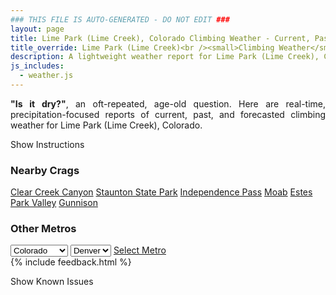 ```yaml
---
### THIS FILE IS AUTO-GENERATED - DO NOT EDIT ###
layout: page
title: Lime Park (Lime Creek), Colorado Climbing Weather - Current, Past, and Forecasted Report
title_override: Lime Park (Lime Creek)<br /><small>Climbing Weather</small>
description: A lightweight weather report for Lime Park (Lime Creek), Colorado. Optimized for slow internet connections.
js_includes:
  - weather.js
---
```


<section class="measure center lh-copy f5-ns f6 ph2 mv4" style="text-align: justify;">
<strong>"Is it dry?"</strong>, an oft-repeated, age-old question. Here are real-time,
precipitation-focused reports of current, past, and forecasted climbing weather for Lime Park (Lime Creek), Colorado.
</section>

<p id="settings-toggle" class="mw5 b center tc hover-light-red black-70 pointer">Show Instructions</p>
<section id="settings" class="overflow-hidden" style="display:none;">
    <div class="mv2 ph2 center">
        <div class="fn f6 tc pv2">
            <p class="measure lh-copy center"><strong>Show/hide hourly forecasts</strong> by clicking the desired day.</p>
            <hr class="mw5 p0 mv2 o-60 b0 bt b--light-red light-red bg-light-red">
            <p class="measure lh-copy center"><strong>Current and Past conditions</strong> are measured by the nearest weather station. <strong>Forecast conditions</strong> are calculated and polled separately.</p>
            <hr class="mw5 p0 mv2 o-60 b0 bt b--light-red light-red bg-light-red">
            <p class="measure lh-copy center"><strong>Having issues?</strong> Try <a id="clear-cache" class="no-underline relative fancy-link light-red hover-light-red" href="#">clearing the local cache</a>.</p>
            <hr class="mw5 p0 mv2 o-60 b0 bt b--light-red light-red bg-light-red">
            <p class="measure lh-copy center">Weather data sourced from <a class="no-underline fancy-link relative light-red" target="_blank" href="https://www.weather.gov/documentation/services-web-api">weather.gov</a>.</p>
        </div>
    </div>
</section>
<section id="weather" data-crag="lime-park-lime-creek-colorado" class="mv4-ns mv3 ph2 center"></section>
<section id="nearby" class="tc lh-copy">
  <h3>Nearby Crags</h3>
<a class="nowrap no-underline fancy-link relative light-red mh3" href="/crags/clear-creek-canyon-colorado-weather.html">Clear Creek Canyon</a>
<a class="nowrap no-underline fancy-link relative light-red mh3" href="/crags/staunton-state-park-colorado-weather.html">Staunton State Park</a>
<a class="nowrap no-underline fancy-link relative light-red mh3" href="/crags/independence-pass-colorado-weather.html">Independence Pass</a>
<a class="nowrap no-underline fancy-link relative light-red mh3" href="/crags/moab-utah-weather.html">Moab</a>
<a class="nowrap no-underline fancy-link relative light-red mh3" href="/crags/estes-park-valley-colorado-weather.html">Estes Park Valley</a>
<a class="nowrap no-underline fancy-link relative light-red mh3" href="/crags/gunnison-colorado-weather.html">Gunnison</a>
</section>
<section id="nearby" class="tc lh-copy">
  <h3>Other Metros</h3>
  <select class="ma1 bg-near-white pa2" id="stateSel">
    <option value="Texas">Texas</option>
    <option value="Washington">Washington</option>
    <option value="Colorado" selected>Colorado</option>
    <option value="Tennessee">Tennessee</option>
    <option value="Utah">Utah</option>
    <option value="California">California</option>
  </select>
  <select class="ma1 bg-near-white pa2" id="citySel">
    <option value="Denver" selected>Denver</option>
  </select>
  <a id="selectMetro" class="f6 link dim ph3 pv2 ma1 dib white bg-light-red" href="/crags/denver-colorado-weather.html">Select Metro</a>
  <script>
    var states = [];
    states["Texas"] = "Austin"
    states["Washington"] = "Seattle"
    states["Colorado"] = "Denver"
    states["Tennessee"] = "Nashville"
    states["Utah"] = "Salt Lake City"
    states["California"] = "San Francisco|Los Angeles"
  </script>
</section>
{% include feedback.html %}
<p id="issues-toggle" class="mw5 b center tc hover-light-red black-70 pointer">Show Known Issues</p>
<section id="issues" class="overflow-hidden tc f6">
</section>

<script>
  var weekly_GJT_165_110 = {"updated":"2021-06-22T07:09:26+00:00","units":"us","forecastGenerator":"BaselineForecastGenerator","generatedAt":"2021-06-22T08:46:33+00:00","updateTime":"2021-06-22T07:09:26+00:00","validTimes":"2021-06-22T01:00:00+00:00/P7D","elevation":{"value":3485.9976,"unitCode":"unit:m"},"periods":[{"number":1,"name":"Overnight","startTime":"2021-06-22T02:00:00-06:00","endTime":"2021-06-22T06:00:00-06:00","isDaytime":false,"temperature":45,"temperatureUnit":"F","temperatureTrend":null,"windSpeed":"10 to 15 mph","windDirection":"W","icon":"https://api.weather.gov/icons/land/night/smoke?size=medium","shortForecast":"Areas Of Smoke","detailedForecast":"Areas of smoke. Clear, with a low around 45. West wind 10 to 15 mph."},{"number":2,"name":"Tuesday","startTime":"2021-06-22T06:00:00-06:00","endTime":"2021-06-22T18:00:00-06:00","isDaytime":true,"temperature":73,"temperatureUnit":"F","temperatureTrend":null,"windSpeed":"15 to 20 mph","windDirection":"WNW","icon":"https://api.weather.gov/icons/land/day/smoke?size=medium","shortForecast":"Smoke","detailedForecast":"Smoke. Sunny, with a high near 73. West northwest wind 15 to 20 mph, with gusts as high as 35 mph."},{"number":3,"name":"Tuesday Night","startTime":"2021-06-22T18:00:00-06:00","endTime":"2021-06-23T06:00:00-06:00","isDaytime":false,"temperature":46,"temperatureUnit":"F","temperatureTrend":null,"windSpeed":"5 to 15 mph","windDirection":"SSW","icon":"https://api.weather.gov/icons/land/night/smoke?size=medium","shortForecast":"Smoke","detailedForecast":"Smoke. Mostly clear, with a low around 46. South southwest wind 5 to 15 mph, with gusts as high as 30 mph."},{"number":4,"name":"Wednesday","startTime":"2021-06-23T06:00:00-06:00","endTime":"2021-06-23T18:00:00-06:00","isDaytime":true,"temperature":70,"temperatureUnit":"F","temperatureTrend":null,"windSpeed":"5 to 10 mph","windDirection":"W","icon":"https://api.weather.gov/icons/land/day/smoke/tsra_hi,20?size=medium","shortForecast":"Areas Of Smoke then Slight Chance Showers And Thunderstorms","detailedForecast":"Areas of smoke before 9am, then a slight chance of showers and thunderstorms between noon and 4pm, then areas of smoke and a slight chance of showers and thunderstorms. Mostly sunny, with a high near 70. West wind 5 to 10 mph, with gusts as high as 25 mph. Chance of precipitation is 20%."},{"number":5,"name":"Wednesday Night","startTime":"2021-06-23T18:00:00-06:00","endTime":"2021-06-24T06:00:00-06:00","isDaytime":false,"temperature":44,"temperatureUnit":"F","temperatureTrend":null,"windSpeed":"5 to 10 mph","windDirection":"SW","icon":"https://api.weather.gov/icons/land/night/tsra_hi,20?size=medium","shortForecast":"Slight Chance Showers And Thunderstorms","detailedForecast":"A slight chance of showers and thunderstorms. Mostly cloudy, with a low around 44. Southwest wind 5 to 10 mph. Chance of precipitation is 20%."},{"number":6,"name":"Thursday","startTime":"2021-06-24T06:00:00-06:00","endTime":"2021-06-24T18:00:00-06:00","isDaytime":true,"temperature":67,"temperatureUnit":"F","temperatureTrend":null,"windSpeed":"5 to 10 mph","windDirection":"WSW","icon":"https://api.weather.gov/icons/land/day/tsra_sct,30/tsra_sct,60?size=medium","shortForecast":"Showers And Thunderstorms Likely","detailedForecast":"A chance of rain showers before 9am, then showers and thunderstorms likely. Partly sunny, with a high near 67. Chance of precipitation is 60%."},{"number":7,"name":"Thursday Night","startTime":"2021-06-24T18:00:00-06:00","endTime":"2021-06-25T06:00:00-06:00","isDaytime":false,"temperature":42,"temperatureUnit":"F","temperatureTrend":null,"windSpeed":"5 to 10 mph","windDirection":"SW","icon":"https://api.weather.gov/icons/land/night/tsra_hi,30/sct?size=medium","shortForecast":"Chance Showers And Thunderstorms then Partly Cloudy","detailedForecast":"A chance of showers and thunderstorms before midnight. Partly cloudy, with a low around 42. Chance of precipitation is 30%."},{"number":8,"name":"Friday","startTime":"2021-06-25T06:00:00-06:00","endTime":"2021-06-25T18:00:00-06:00","isDaytime":true,"temperature":64,"temperatureUnit":"F","temperatureTrend":null,"windSpeed":"5 to 10 mph","windDirection":"WSW","icon":"https://api.weather.gov/icons/land/day/tsra_sct?size=medium","shortForecast":"Showers And Thunderstorms Likely","detailedForecast":"Showers and thunderstorms likely. Partly sunny, with a high near 64."},{"number":9,"name":"Friday Night","startTime":"2021-06-25T18:00:00-06:00","endTime":"2021-06-26T06:00:00-06:00","isDaytime":false,"temperature":42,"temperatureUnit":"F","temperatureTrend":null,"windSpeed":"0 to 10 mph","windDirection":"SW","icon":"https://api.weather.gov/icons/land/night/tsra_hi/sct?size=medium","shortForecast":"Chance Showers And Thunderstorms then Partly Cloudy","detailedForecast":"A chance of showers and thunderstorms before midnight. Partly cloudy, with a low around 42."},{"number":10,"name":"Saturday","startTime":"2021-06-26T06:00:00-06:00","endTime":"2021-06-26T18:00:00-06:00","isDaytime":true,"temperature":65,"temperatureUnit":"F","temperatureTrend":null,"windSpeed":"5 to 10 mph","windDirection":"N","icon":"https://api.weather.gov/icons/land/day/rain_showers/tsra_hi?size=medium","shortForecast":"Chance Showers And Thunderstorms","detailedForecast":"A slight chance of rain showers before noon, then a chance of showers and thunderstorms. Mostly sunny, with a high near 65."},{"number":11,"name":"Saturday Night","startTime":"2021-06-26T18:00:00-06:00","endTime":"2021-06-27T06:00:00-06:00","isDaytime":false,"temperature":42,"temperatureUnit":"F","temperatureTrend":null,"windSpeed":"5 mph","windDirection":"E","icon":"https://api.weather.gov/icons/land/night/few?size=medium","shortForecast":"Mostly Clear","detailedForecast":"Mostly clear, with a low around 42."},{"number":12,"name":"Sunday","startTime":"2021-06-27T06:00:00-06:00","endTime":"2021-06-27T18:00:00-06:00","isDaytime":true,"temperature":68,"temperatureUnit":"F","temperatureTrend":null,"windSpeed":"5 to 10 mph","windDirection":"NNE","icon":"https://api.weather.gov/icons/land/day/few/tsra_hi?size=medium","shortForecast":"Sunny then Slight Chance Showers And Thunderstorms","detailedForecast":"A slight chance of showers and thunderstorms after noon. Sunny, with a high near 68."},{"number":13,"name":"Sunday Night","startTime":"2021-06-27T18:00:00-06:00","endTime":"2021-06-28T06:00:00-06:00","isDaytime":false,"temperature":43,"temperatureUnit":"F","temperatureTrend":null,"windSpeed":"5 mph","windDirection":"ESE","icon":"https://api.weather.gov/icons/land/night/few?size=medium","shortForecast":"Mostly Clear","detailedForecast":"Mostly clear, with a low around 43."},{"number":14,"name":"Monday","startTime":"2021-06-28T06:00:00-06:00","endTime":"2021-06-28T18:00:00-06:00","isDaytime":true,"temperature":70,"temperatureUnit":"F","temperatureTrend":null,"windSpeed":"5 to 10 mph","windDirection":"W","icon":"https://api.weather.gov/icons/land/day/few/tsra_hi?size=medium","shortForecast":"Sunny then Slight Chance Showers And Thunderstorms","detailedForecast":"A slight chance of showers and thunderstorms after noon. Sunny, with a high near 70."}]}
  var hourly_GJT_165_110 = {"@context":["https://geojson.org/geojson-ld/geojson-context.jsonld",{"@version":"1.1","wx":"https://api.weather.gov/ontology#","geo":"http://www.opengis.net/ont/geosparql#","unit":"http://codes.wmo.int/common/unit/","@vocab":"https://api.weather.gov/ontology#"}],"type":"Feature","geometry":{"type":"Polygon","coordinates":[[[-106.5803441,39.4200131],[-106.5779038,39.397991499999996],[-106.5494672,39.399870299999996],[-106.5519015,39.421892199999995],[-106.5803441,39.4200131]]]},"properties":{"updated":"2021-06-22T07:09:26+00:00","units":"us","forecastGenerator":"HourlyForecastGenerator","generatedAt":"2021-06-22T08:46:34+00:00","updateTime":"2021-06-22T07:09:26+00:00","validTimes":"2021-06-22T01:00:00+00:00/P7D","elevation":{"value":3485.9976,"unitCode":"unit:m"},"periods":[{"number":1,"name":"","startTime":"2021-06-22T02:00:00-06:00","endTime":"2021-06-22T03:00:00-06:00","isDaytime":false,"temperature":50,"temperatureUnit":"F","temperatureTrend":null,"windSpeed":"10 mph","windDirection":"WSW","icon":"https://api.weather.gov/icons/land/night/smoke?size=small","shortForecast":"Areas Of Smoke","detailedForecast":""},{"number":2,"name":"","startTime":"2021-06-22T03:00:00-06:00","endTime":"2021-06-22T04:00:00-06:00","isDaytime":false,"temperature":47,"temperatureUnit":"F","temperatureTrend":null,"windSpeed":"10 mph","windDirection":"W","icon":"https://api.weather.gov/icons/land/night/smoke?size=small","shortForecast":"Areas Of Smoke","detailedForecast":""},{"number":3,"name":"","startTime":"2021-06-22T04:00:00-06:00","endTime":"2021-06-22T05:00:00-06:00","isDaytime":false,"temperature":46,"temperatureUnit":"F","temperatureTrend":null,"windSpeed":"10 mph","windDirection":"W","icon":"https://api.weather.gov/icons/land/night/smoke?size=small","shortForecast":"Areas Of Smoke","detailedForecast":""},{"number":4,"name":"","startTime":"2021-06-22T05:00:00-06:00","endTime":"2021-06-22T06:00:00-06:00","isDaytime":false,"temperature":45,"temperatureUnit":"F","temperatureTrend":null,"windSpeed":"15 mph","windDirection":"WNW","icon":"https://api.weather.gov/icons/land/night/smoke?size=small","shortForecast":"Areas Of Smoke","detailedForecast":""},{"number":5,"name":"","startTime":"2021-06-22T06:00:00-06:00","endTime":"2021-06-22T07:00:00-06:00","isDaytime":true,"temperature":46,"temperatureUnit":"F","temperatureTrend":null,"windSpeed":"15 mph","windDirection":"WNW","icon":"https://api.weather.gov/icons/land/day/smoke?size=small","shortForecast":"Areas Of Smoke","detailedForecast":""},{"number":6,"name":"","startTime":"2021-06-22T07:00:00-06:00","endTime":"2021-06-22T08:00:00-06:00","isDaytime":true,"temperature":50,"temperatureUnit":"F","temperatureTrend":null,"windSpeed":"15 mph","windDirection":"WNW","icon":"https://api.weather.gov/icons/land/day/smoke?size=small","shortForecast":"Areas Of Smoke","detailedForecast":""},{"number":7,"name":"","startTime":"2021-06-22T08:00:00-06:00","endTime":"2021-06-22T09:00:00-06:00","isDaytime":true,"temperature":55,"temperatureUnit":"F","temperatureTrend":null,"windSpeed":"15 mph","windDirection":"WNW","icon":"https://api.weather.gov/icons/land/day/smoke?size=small","shortForecast":"Areas Of Smoke","detailedForecast":""},{"number":8,"name":"","startTime":"2021-06-22T09:00:00-06:00","endTime":"2021-06-22T10:00:00-06:00","isDaytime":true,"temperature":61,"temperatureUnit":"F","temperatureTrend":null,"windSpeed":"15 mph","windDirection":"WNW","icon":"https://api.weather.gov/icons/land/day/smoke?size=small","shortForecast":"Areas Of Smoke","detailedForecast":""},{"number":9,"name":"","startTime":"2021-06-22T10:00:00-06:00","endTime":"2021-06-22T11:00:00-06:00","isDaytime":true,"temperature":65,"temperatureUnit":"F","temperatureTrend":null,"windSpeed":"15 mph","windDirection":"WNW","icon":"https://api.weather.gov/icons/land/day/smoke?size=small","shortForecast":"Areas Of Smoke","detailedForecast":""},{"number":10,"name":"","startTime":"2021-06-22T11:00:00-06:00","endTime":"2021-06-22T12:00:00-06:00","isDaytime":true,"temperature":68,"temperatureUnit":"F","temperatureTrend":null,"windSpeed":"15 mph","windDirection":"WNW","icon":"https://api.weather.gov/icons/land/day/smoke?size=small","shortForecast":"Areas Of Smoke","detailedForecast":""},{"number":11,"name":"","startTime":"2021-06-22T12:00:00-06:00","endTime":"2021-06-22T13:00:00-06:00","isDaytime":true,"temperature":70,"temperatureUnit":"F","temperatureTrend":null,"windSpeed":"20 mph","windDirection":"W","icon":"https://api.weather.gov/icons/land/day/smoke?size=small","shortForecast":"Areas Of Smoke","detailedForecast":""},{"number":12,"name":"","startTime":"2021-06-22T13:00:00-06:00","endTime":"2021-06-22T14:00:00-06:00","isDaytime":true,"temperature":71,"temperatureUnit":"F","temperatureTrend":null,"windSpeed":"20 mph","windDirection":"W","icon":"https://api.weather.gov/icons/land/day/smoke?size=small","shortForecast":"Areas Of Smoke","detailedForecast":""},{"number":13,"name":"","startTime":"2021-06-22T14:00:00-06:00","endTime":"2021-06-22T15:00:00-06:00","isDaytime":true,"temperature":72,"temperatureUnit":"F","temperatureTrend":null,"windSpeed":"20 mph","windDirection":"WNW","icon":"https://api.weather.gov/icons/land/day/smoke?size=small","shortForecast":"Smoke","detailedForecast":""},{"number":14,"name":"","startTime":"2021-06-22T15:00:00-06:00","endTime":"2021-06-22T16:00:00-06:00","isDaytime":true,"temperature":73,"temperatureUnit":"F","temperatureTrend":null,"windSpeed":"20 mph","windDirection":"WNW","icon":"https://api.weather.gov/icons/land/day/smoke?size=small","shortForecast":"Smoke","detailedForecast":""},{"number":15,"name":"","startTime":"2021-06-22T16:00:00-06:00","endTime":"2021-06-22T17:00:00-06:00","isDaytime":true,"temperature":72,"temperatureUnit":"F","temperatureTrend":null,"windSpeed":"20 mph","windDirection":"WNW","icon":"https://api.weather.gov/icons/land/day/smoke?size=small","shortForecast":"Smoke","detailedForecast":""},{"number":16,"name":"","startTime":"2021-06-22T17:00:00-06:00","endTime":"2021-06-22T18:00:00-06:00","isDaytime":true,"temperature":71,"temperatureUnit":"F","temperatureTrend":null,"windSpeed":"20 mph","windDirection":"W","icon":"https://api.weather.gov/icons/land/day/smoke?size=small","shortForecast":"Smoke","detailedForecast":""},{"number":17,"name":"","startTime":"2021-06-22T18:00:00-06:00","endTime":"2021-06-22T19:00:00-06:00","isDaytime":false,"temperature":69,"temperatureUnit":"F","temperatureTrend":null,"windSpeed":"15 mph","windDirection":"W","icon":"https://api.weather.gov/icons/land/night/smoke?size=small","shortForecast":"Smoke","detailedForecast":""},{"number":18,"name":"","startTime":"2021-06-22T19:00:00-06:00","endTime":"2021-06-22T20:00:00-06:00","isDaytime":false,"temperature":66,"temperatureUnit":"F","temperatureTrend":null,"windSpeed":"15 mph","windDirection":"WSW","icon":"https://api.weather.gov/icons/land/night/smoke?size=small","shortForecast":"Smoke","detailedForecast":""},{"number":19,"name":"","startTime":"2021-06-22T20:00:00-06:00","endTime":"2021-06-22T21:00:00-06:00","isDaytime":false,"temperature":62,"temperatureUnit":"F","temperatureTrend":null,"windSpeed":"10 mph","windDirection":"SSW","icon":"https://api.weather.gov/icons/land/night/smoke?size=small","shortForecast":"Smoke","detailedForecast":""},{"number":20,"name":"","startTime":"2021-06-22T21:00:00-06:00","endTime":"2021-06-22T22:00:00-06:00","isDaytime":false,"temperature":59,"temperatureUnit":"F","temperatureTrend":null,"windSpeed":"5 mph","windDirection":"S","icon":"https://api.weather.gov/icons/land/night/smoke?size=small","shortForecast":"Smoke","detailedForecast":""},{"number":21,"name":"","startTime":"2021-06-22T22:00:00-06:00","endTime":"2021-06-22T23:00:00-06:00","isDaytime":false,"temperature":57,"temperatureUnit":"F","temperatureTrend":null,"windSpeed":"5 mph","windDirection":"S","icon":"https://api.weather.gov/icons/land/night/smoke?size=small","shortForecast":"Areas Of Smoke","detailedForecast":""},{"number":22,"name":"","startTime":"2021-06-22T23:00:00-06:00","endTime":"2021-06-23T00:00:00-06:00","isDaytime":false,"temperature":55,"temperatureUnit":"F","temperatureTrend":null,"windSpeed":"5 mph","windDirection":"S","icon":"https://api.weather.gov/icons/land/night/smoke?size=small","shortForecast":"Areas Of Smoke","detailedForecast":""},{"number":23,"name":"","startTime":"2021-06-23T00:00:00-06:00","endTime":"2021-06-23T01:00:00-06:00","isDaytime":false,"temperature":53,"temperatureUnit":"F","temperatureTrend":null,"windSpeed":"10 mph","windDirection":"SSE","icon":"https://api.weather.gov/icons/land/night/smoke?size=small","shortForecast":"Patchy Smoke","detailedForecast":""},{"number":24,"name":"","startTime":"2021-06-23T01:00:00-06:00","endTime":"2021-06-23T02:00:00-06:00","isDaytime":false,"temperature":52,"temperatureUnit":"F","temperatureTrend":null,"windSpeed":"10 mph","windDirection":"S","icon":"https://api.weather.gov/icons/land/night/smoke?size=small","shortForecast":"Patchy Smoke","detailedForecast":""},{"number":25,"name":"","startTime":"2021-06-23T02:00:00-06:00","endTime":"2021-06-23T03:00:00-06:00","isDaytime":false,"temperature":51,"temperatureUnit":"F","temperatureTrend":null,"windSpeed":"5 mph","windDirection":"SW","icon":"https://api.weather.gov/icons/land/night/few?size=small","shortForecast":"Mostly Clear","detailedForecast":""},{"number":26,"name":"","startTime":"2021-06-23T03:00:00-06:00","endTime":"2021-06-23T04:00:00-06:00","isDaytime":false,"temperature":49,"temperatureUnit":"F","temperatureTrend":null,"windSpeed":"5 mph","windDirection":"WSW","icon":"https://api.weather.gov/icons/land/night/few?size=small","shortForecast":"Mostly Clear","detailedForecast":""},{"number":27,"name":"","startTime":"2021-06-23T04:00:00-06:00","endTime":"2021-06-23T05:00:00-06:00","isDaytime":false,"temperature":47,"temperatureUnit":"F","temperatureTrend":null,"windSpeed":"5 mph","windDirection":"WSW","icon":"https://api.weather.gov/icons/land/night/smoke?size=small","shortForecast":"Patchy Smoke","detailedForecast":""},{"number":28,"name":"","startTime":"2021-06-23T05:00:00-06:00","endTime":"2021-06-23T06:00:00-06:00","isDaytime":false,"temperature":46,"temperatureUnit":"F","temperatureTrend":null,"windSpeed":"5 mph","windDirection":"WSW","icon":"https://api.weather.gov/icons/land/night/smoke?size=small","shortForecast":"Patchy Smoke","detailedForecast":""},{"number":29,"name":"","startTime":"2021-06-23T06:00:00-06:00","endTime":"2021-06-23T07:00:00-06:00","isDaytime":true,"temperature":46,"temperatureUnit":"F","temperatureTrend":null,"windSpeed":"5 mph","windDirection":"WSW","icon":"https://api.weather.gov/icons/land/day/smoke?size=small","shortForecast":"Areas Of Smoke","detailedForecast":""},{"number":30,"name":"","startTime":"2021-06-23T07:00:00-06:00","endTime":"2021-06-23T08:00:00-06:00","isDaytime":true,"temperature":49,"temperatureUnit":"F","temperatureTrend":null,"windSpeed":"5 mph","windDirection":"WSW","icon":"https://api.weather.gov/icons/land/day/smoke?size=small","shortForecast":"Areas Of Smoke","detailedForecast":""},{"number":31,"name":"","startTime":"2021-06-23T08:00:00-06:00","endTime":"2021-06-23T09:00:00-06:00","isDaytime":true,"temperature":54,"temperatureUnit":"F","temperatureTrend":null,"windSpeed":"5 mph","windDirection":"W","icon":"https://api.weather.gov/icons/land/day/smoke?size=small","shortForecast":"Patchy Smoke","detailedForecast":""},{"number":32,"name":"","startTime":"2021-06-23T09:00:00-06:00","endTime":"2021-06-23T10:00:00-06:00","isDaytime":true,"temperature":60,"temperatureUnit":"F","temperatureTrend":null,"windSpeed":"5 mph","windDirection":"W","icon":"https://api.weather.gov/icons/land/day/sct?size=small","shortForecast":"Mostly Sunny","detailedForecast":""},{"number":33,"name":"","startTime":"2021-06-23T10:00:00-06:00","endTime":"2021-06-23T11:00:00-06:00","isDaytime":true,"temperature":64,"temperatureUnit":"F","temperatureTrend":null,"windSpeed":"10 mph","windDirection":"W","icon":"https://api.weather.gov/icons/land/day/sct?size=small","shortForecast":"Mostly Sunny","detailedForecast":""},{"number":34,"name":"","startTime":"2021-06-23T11:00:00-06:00","endTime":"2021-06-23T12:00:00-06:00","isDaytime":true,"temperature":67,"temperatureUnit":"F","temperatureTrend":null,"windSpeed":"10 mph","windDirection":"W","icon":"https://api.weather.gov/icons/land/day/bkn?size=small","shortForecast":"Partly Sunny","detailedForecast":""},{"number":35,"name":"","startTime":"2021-06-23T12:00:00-06:00","endTime":"2021-06-23T13:00:00-06:00","isDaytime":true,"temperature":69,"temperatureUnit":"F","temperatureTrend":null,"windSpeed":"10 mph","windDirection":"W","icon":"https://api.weather.gov/icons/land/day/tsra_sct?size=small","shortForecast":"Slight Chance Showers And Thunderstorms","detailedForecast":""},{"number":36,"name":"","startTime":"2021-06-23T13:00:00-06:00","endTime":"2021-06-23T14:00:00-06:00","isDaytime":true,"temperature":70,"temperatureUnit":"F","temperatureTrend":null,"windSpeed":"10 mph","windDirection":"W","icon":"https://api.weather.gov/icons/land/day/tsra_sct?size=small","shortForecast":"Slight Chance Showers And Thunderstorms","detailedForecast":""},{"number":37,"name":"","startTime":"2021-06-23T14:00:00-06:00","endTime":"2021-06-23T15:00:00-06:00","isDaytime":true,"temperature":70,"temperatureUnit":"F","temperatureTrend":null,"windSpeed":"10 mph","windDirection":"W","icon":"https://api.weather.gov/icons/land/day/tsra_sct?size=small","shortForecast":"Slight Chance Showers And Thunderstorms","detailedForecast":""},{"number":38,"name":"","startTime":"2021-06-23T15:00:00-06:00","endTime":"2021-06-23T16:00:00-06:00","isDaytime":true,"temperature":70,"temperatureUnit":"F","temperatureTrend":null,"windSpeed":"10 mph","windDirection":"W","icon":"https://api.weather.gov/icons/land/day/tsra_sct?size=small","shortForecast":"Slight Chance Showers And Thunderstorms","detailedForecast":""},{"number":39,"name":"","startTime":"2021-06-23T16:00:00-06:00","endTime":"2021-06-23T17:00:00-06:00","isDaytime":true,"temperature":69,"temperatureUnit":"F","temperatureTrend":null,"windSpeed":"10 mph","windDirection":"W","icon":"https://api.weather.gov/icons/land/day/tsra_sct?size=small","shortForecast":"Areas Of Smoke","detailedForecast":""},{"number":40,"name":"","startTime":"2021-06-23T17:00:00-06:00","endTime":"2021-06-23T18:00:00-06:00","isDaytime":true,"temperature":68,"temperatureUnit":"F","temperatureTrend":null,"windSpeed":"10 mph","windDirection":"W","icon":"https://api.weather.gov/icons/land/day/tsra_sct?size=small","shortForecast":"Patchy Smoke","detailedForecast":""},{"number":41,"name":"","startTime":"2021-06-23T18:00:00-06:00","endTime":"2021-06-23T19:00:00-06:00","isDaytime":false,"temperature":66,"temperatureUnit":"F","temperatureTrend":null,"windSpeed":"10 mph","windDirection":"W","icon":"https://api.weather.gov/icons/land/night/tsra?size=small","shortForecast":"Slight Chance Showers And Thunderstorms","detailedForecast":""},{"number":42,"name":"","startTime":"2021-06-23T19:00:00-06:00","endTime":"2021-06-23T20:00:00-06:00","isDaytime":false,"temperature":64,"temperatureUnit":"F","temperatureTrend":null,"windSpeed":"10 mph","windDirection":"W","icon":"https://api.weather.gov/icons/land/night/tsra_sct?size=small","shortForecast":"Slight Chance Showers And Thunderstorms","detailedForecast":""},{"number":43,"name":"","startTime":"2021-06-23T20:00:00-06:00","endTime":"2021-06-23T21:00:00-06:00","isDaytime":false,"temperature":61,"temperatureUnit":"F","temperatureTrend":null,"windSpeed":"10 mph","windDirection":"W","icon":"https://api.weather.gov/icons/land/night/tsra_sct?size=small","shortForecast":"Slight Chance Showers And Thunderstorms","detailedForecast":""},{"number":44,"name":"","startTime":"2021-06-23T21:00:00-06:00","endTime":"2021-06-23T22:00:00-06:00","isDaytime":false,"temperature":58,"temperatureUnit":"F","temperatureTrend":null,"windSpeed":"5 mph","windDirection":"W","icon":"https://api.weather.gov/icons/land/night/rain_showers?size=small","shortForecast":"Slight Chance Rain Showers","detailedForecast":""},{"number":45,"name":"","startTime":"2021-06-23T22:00:00-06:00","endTime":"2021-06-23T23:00:00-06:00","isDaytime":false,"temperature":55,"temperatureUnit":"F","temperatureTrend":null,"windSpeed":"5 mph","windDirection":"W","icon":"https://api.weather.gov/icons/land/night/rain_showers?size=small","shortForecast":"Slight Chance Rain Showers","detailedForecast":""},{"number":46,"name":"","startTime":"2021-06-23T23:00:00-06:00","endTime":"2021-06-24T00:00:00-06:00","isDaytime":false,"temperature":53,"temperatureUnit":"F","temperatureTrend":null,"windSpeed":"5 mph","windDirection":"WSW","icon":"https://api.weather.gov/icons/land/night/rain_showers?size=small","shortForecast":"Slight Chance Rain Showers","detailedForecast":""},{"number":47,"name":"","startTime":"2021-06-24T00:00:00-06:00","endTime":"2021-06-24T01:00:00-06:00","isDaytime":false,"temperature":52,"temperatureUnit":"F","temperatureTrend":null,"windSpeed":"5 mph","windDirection":"SW","icon":"https://api.weather.gov/icons/land/night/tsra_hi?size=small","shortForecast":"Slight Chance Showers And Thunderstorms","detailedForecast":""},{"number":48,"name":"","startTime":"2021-06-24T01:00:00-06:00","endTime":"2021-06-24T02:00:00-06:00","isDaytime":false,"temperature":50,"temperatureUnit":"F","temperatureTrend":null,"windSpeed":"5 mph","windDirection":"SW","icon":"https://api.weather.gov/icons/land/night/tsra_hi?size=small","shortForecast":"Slight Chance Showers And Thunderstorms","detailedForecast":""},{"number":49,"name":"","startTime":"2021-06-24T02:00:00-06:00","endTime":"2021-06-24T03:00:00-06:00","isDaytime":false,"temperature":49,"temperatureUnit":"F","temperatureTrend":null,"windSpeed":"5 mph","windDirection":"SW","icon":"https://api.weather.gov/icons/land/night/tsra_hi?size=small","shortForecast":"Slight Chance Showers And Thunderstorms","detailedForecast":""},{"number":50,"name":"","startTime":"2021-06-24T03:00:00-06:00","endTime":"2021-06-24T04:00:00-06:00","isDaytime":false,"temperature":48,"temperatureUnit":"F","temperatureTrend":null,"windSpeed":"5 mph","windDirection":"SW","icon":"https://api.weather.gov/icons/land/night/tsra_hi?size=small","shortForecast":"Slight Chance Showers And Thunderstorms","detailedForecast":""},{"number":51,"name":"","startTime":"2021-06-24T04:00:00-06:00","endTime":"2021-06-24T05:00:00-06:00","isDaytime":false,"temperature":46,"temperatureUnit":"F","temperatureTrend":null,"windSpeed":"5 mph","windDirection":"SSW","icon":"https://api.weather.gov/icons/land/night/tsra_hi?size=small","shortForecast":"Slight Chance Showers And Thunderstorms","detailedForecast":""},{"number":52,"name":"","startTime":"2021-06-24T05:00:00-06:00","endTime":"2021-06-24T06:00:00-06:00","isDaytime":false,"temperature":44,"temperatureUnit":"F","temperatureTrend":null,"windSpeed":"5 mph","windDirection":"SSW","icon":"https://api.weather.gov/icons/land/night/tsra_hi?size=small","shortForecast":"Slight Chance Showers And Thunderstorms","detailedForecast":""},{"number":53,"name":"","startTime":"2021-06-24T06:00:00-06:00","endTime":"2021-06-24T07:00:00-06:00","isDaytime":true,"temperature":45,"temperatureUnit":"F","temperatureTrend":null,"windSpeed":"5 mph","windDirection":"S","icon":"https://api.weather.gov/icons/land/day/rain_showers?size=small","shortForecast":"Chance Rain Showers","detailedForecast":""},{"number":54,"name":"","startTime":"2021-06-24T07:00:00-06:00","endTime":"2021-06-24T08:00:00-06:00","isDaytime":true,"temperature":48,"temperatureUnit":"F","temperatureTrend":null,"windSpeed":"5 mph","windDirection":"SSW","icon":"https://api.weather.gov/icons/land/day/rain_showers?size=small","shortForecast":"Chance Rain Showers","detailedForecast":""},{"number":55,"name":"","startTime":"2021-06-24T08:00:00-06:00","endTime":"2021-06-24T09:00:00-06:00","isDaytime":true,"temperature":52,"temperatureUnit":"F","temperatureTrend":null,"windSpeed":"5 mph","windDirection":"WSW","icon":"https://api.weather.gov/icons/land/day/rain_showers?size=small","shortForecast":"Chance Rain Showers","detailedForecast":""},{"number":56,"name":"","startTime":"2021-06-24T09:00:00-06:00","endTime":"2021-06-24T10:00:00-06:00","isDaytime":true,"temperature":57,"temperatureUnit":"F","temperatureTrend":null,"windSpeed":"10 mph","windDirection":"W","icon":"https://api.weather.gov/icons/land/day/tsra_hi?size=small","shortForecast":"Chance Showers And Thunderstorms","detailedForecast":""},{"number":57,"name":"","startTime":"2021-06-24T10:00:00-06:00","endTime":"2021-06-24T11:00:00-06:00","isDaytime":true,"temperature":61,"temperatureUnit":"F","temperatureTrend":null,"windSpeed":"10 mph","windDirection":"W","icon":"https://api.weather.gov/icons/land/day/tsra_hi?size=small","shortForecast":"Chance Showers And Thunderstorms","detailedForecast":""},{"number":58,"name":"","startTime":"2021-06-24T11:00:00-06:00","endTime":"2021-06-24T12:00:00-06:00","isDaytime":true,"temperature":64,"temperatureUnit":"F","temperatureTrend":null,"windSpeed":"10 mph","windDirection":"W","icon":"https://api.weather.gov/icons/land/day/tsra_hi?size=small","shortForecast":"Chance Showers And Thunderstorms","detailedForecast":""},{"number":59,"name":"","startTime":"2021-06-24T12:00:00-06:00","endTime":"2021-06-24T13:00:00-06:00","isDaytime":true,"temperature":66,"temperatureUnit":"F","temperatureTrend":null,"windSpeed":"10 mph","windDirection":"W","icon":"https://api.weather.gov/icons/land/day/tsra?size=small","shortForecast":"Showers And Thunderstorms Likely","detailedForecast":""},{"number":60,"name":"","startTime":"2021-06-24T13:00:00-06:00","endTime":"2021-06-24T14:00:00-06:00","isDaytime":true,"temperature":67,"temperatureUnit":"F","temperatureTrend":null,"windSpeed":"10 mph","windDirection":"W","icon":"https://api.weather.gov/icons/land/day/tsra?size=small","shortForecast":"Showers And Thunderstorms Likely","detailedForecast":""},{"number":61,"name":"","startTime":"2021-06-24T14:00:00-06:00","endTime":"2021-06-24T15:00:00-06:00","isDaytime":true,"temperature":67,"temperatureUnit":"F","temperatureTrend":null,"windSpeed":"10 mph","windDirection":"W","icon":"https://api.weather.gov/icons/land/day/tsra?size=small","shortForecast":"Showers And Thunderstorms Likely","detailedForecast":""},{"number":62,"name":"","startTime":"2021-06-24T15:00:00-06:00","endTime":"2021-06-24T16:00:00-06:00","isDaytime":true,"temperature":67,"temperatureUnit":"F","temperatureTrend":null,"windSpeed":"10 mph","windDirection":"W","icon":"https://api.weather.gov/icons/land/day/tsra?size=small","shortForecast":"Showers And Thunderstorms Likely","detailedForecast":""},{"number":63,"name":"","startTime":"2021-06-24T16:00:00-06:00","endTime":"2021-06-24T17:00:00-06:00","isDaytime":true,"temperature":65,"temperatureUnit":"F","temperatureTrend":null,"windSpeed":"10 mph","windDirection":"W","icon":"https://api.weather.gov/icons/land/day/tsra?size=small","shortForecast":"Showers And Thunderstorms Likely","detailedForecast":""},{"number":64,"name":"","startTime":"2021-06-24T17:00:00-06:00","endTime":"2021-06-24T18:00:00-06:00","isDaytime":true,"temperature":64,"temperatureUnit":"F","temperatureTrend":null,"windSpeed":"10 mph","windDirection":"W","icon":"https://api.weather.gov/icons/land/day/tsra?size=small","shortForecast":"Showers And Thunderstorms Likely","detailedForecast":""},{"number":65,"name":"","startTime":"2021-06-24T18:00:00-06:00","endTime":"2021-06-24T19:00:00-06:00","isDaytime":false,"temperature":62,"temperatureUnit":"F","temperatureTrend":null,"windSpeed":"10 mph","windDirection":"W","icon":"https://api.weather.gov/icons/land/night/tsra_hi?size=small","shortForecast":"Chance Showers And Thunderstorms","detailedForecast":""},{"number":66,"name":"","startTime":"2021-06-24T19:00:00-06:00","endTime":"2021-06-24T20:00:00-06:00","isDaytime":false,"temperature":59,"temperatureUnit":"F","temperatureTrend":null,"windSpeed":"10 mph","windDirection":"W","icon":"https://api.weather.gov/icons/land/night/tsra_hi?size=small","shortForecast":"Chance Showers And Thunderstorms","detailedForecast":""},{"number":67,"name":"","startTime":"2021-06-24T20:00:00-06:00","endTime":"2021-06-24T21:00:00-06:00","isDaytime":false,"temperature":56,"temperatureUnit":"F","temperatureTrend":null,"windSpeed":"5 mph","windDirection":"WNW","icon":"https://api.weather.gov/icons/land/night/tsra_hi?size=small","shortForecast":"Chance Showers And Thunderstorms","detailedForecast":""},{"number":68,"name":"","startTime":"2021-06-24T21:00:00-06:00","endTime":"2021-06-24T22:00:00-06:00","isDaytime":false,"temperature":53,"temperatureUnit":"F","temperatureTrend":null,"windSpeed":"5 mph","windDirection":"WNW","icon":"https://api.weather.gov/icons/land/night/tsra_hi?size=small","shortForecast":"Chance Showers And Thunderstorms","detailedForecast":""},{"number":69,"name":"","startTime":"2021-06-24T22:00:00-06:00","endTime":"2021-06-24T23:00:00-06:00","isDaytime":false,"temperature":51,"temperatureUnit":"F","temperatureTrend":null,"windSpeed":"5 mph","windDirection":"W","icon":"https://api.weather.gov/icons/land/night/tsra_hi?size=small","shortForecast":"Chance Showers And Thunderstorms","detailedForecast":""},{"number":70,"name":"","startTime":"2021-06-24T23:00:00-06:00","endTime":"2021-06-25T00:00:00-06:00","isDaytime":false,"temperature":49,"temperatureUnit":"F","temperatureTrend":null,"windSpeed":"5 mph","windDirection":"SSW","icon":"https://api.weather.gov/icons/land/night/tsra_hi?size=small","shortForecast":"Chance Showers And Thunderstorms","detailedForecast":""},{"number":71,"name":"","startTime":"2021-06-25T00:00:00-06:00","endTime":"2021-06-25T01:00:00-06:00","isDaytime":false,"temperature":48,"temperatureUnit":"F","temperatureTrend":null,"windSpeed":"5 mph","windDirection":"S","icon":"https://api.weather.gov/icons/land/night/few?size=small","shortForecast":"Mostly Clear","detailedForecast":""},{"number":72,"name":"","startTime":"2021-06-25T01:00:00-06:00","endTime":"2021-06-25T02:00:00-06:00","isDaytime":false,"temperature":46,"temperatureUnit":"F","temperatureTrend":null,"windSpeed":"5 mph","windDirection":"S","icon":"https://api.weather.gov/icons/land/night/few?size=small","shortForecast":"Mostly Clear","detailedForecast":""},{"number":73,"name":"","startTime":"2021-06-25T02:00:00-06:00","endTime":"2021-06-25T03:00:00-06:00","isDaytime":false,"temperature":45,"temperatureUnit":"F","temperatureTrend":null,"windSpeed":"5 mph","windDirection":"S","icon":"https://api.weather.gov/icons/land/night/few?size=small","shortForecast":"Mostly Clear","detailedForecast":""},{"number":74,"name":"","startTime":"2021-06-25T03:00:00-06:00","endTime":"2021-06-25T04:00:00-06:00","isDaytime":false,"temperature":44,"temperatureUnit":"F","temperatureTrend":null,"windSpeed":"5 mph","windDirection":"S","icon":"https://api.weather.gov/icons/land/night/few?size=small","shortForecast":"Mostly Clear","detailedForecast":""},{"number":75,"name":"","startTime":"2021-06-25T04:00:00-06:00","endTime":"2021-06-25T05:00:00-06:00","isDaytime":false,"temperature":43,"temperatureUnit":"F","temperatureTrend":null,"windSpeed":"5 mph","windDirection":"S","icon":"https://api.weather.gov/icons/land/night/few?size=small","shortForecast":"Mostly Clear","detailedForecast":""},{"number":76,"name":"","startTime":"2021-06-25T05:00:00-06:00","endTime":"2021-06-25T06:00:00-06:00","isDaytime":false,"temperature":42,"temperatureUnit":"F","temperatureTrend":null,"windSpeed":"5 mph","windDirection":"S","icon":"https://api.weather.gov/icons/land/night/sct?size=small","shortForecast":"Partly Cloudy","detailedForecast":""},{"number":77,"name":"","startTime":"2021-06-25T06:00:00-06:00","endTime":"2021-06-25T07:00:00-06:00","isDaytime":true,"temperature":42,"temperatureUnit":"F","temperatureTrend":null,"windSpeed":"5 mph","windDirection":"S","icon":"https://api.weather.gov/icons/land/day/tsra_hi?size=small","shortForecast":"Chance Showers And Thunderstorms","detailedForecast":""},{"number":78,"name":"","startTime":"2021-06-25T07:00:00-06:00","endTime":"2021-06-25T08:00:00-06:00","isDaytime":true,"temperature":45,"temperatureUnit":"F","temperatureTrend":null,"windSpeed":"5 mph","windDirection":"SSW","icon":"https://api.weather.gov/icons/land/day/tsra_hi?size=small","shortForecast":"Chance Showers And Thunderstorms","detailedForecast":""},{"number":79,"name":"","startTime":"2021-06-25T08:00:00-06:00","endTime":"2021-06-25T09:00:00-06:00","isDaytime":true,"temperature":50,"temperatureUnit":"F","temperatureTrend":null,"windSpeed":"5 mph","windDirection":"WSW","icon":"https://api.weather.gov/icons/land/day/tsra_hi?size=small","shortForecast":"Chance Showers And Thunderstorms","detailedForecast":""},{"number":80,"name":"","startTime":"2021-06-25T09:00:00-06:00","endTime":"2021-06-25T10:00:00-06:00","isDaytime":true,"temperature":55,"temperatureUnit":"F","temperatureTrend":null,"windSpeed":"5 mph","windDirection":"W","icon":"https://api.weather.gov/icons/land/day/tsra_hi?size=small","shortForecast":"Chance Showers And Thunderstorms","detailedForecast":""},{"number":81,"name":"","startTime":"2021-06-25T10:00:00-06:00","endTime":"2021-06-25T11:00:00-06:00","isDaytime":true,"temperature":58,"temperatureUnit":"F","temperatureTrend":null,"windSpeed":"5 mph","windDirection":"W","icon":"https://api.weather.gov/icons/land/day/tsra_hi?size=small","shortForecast":"Chance Showers And Thunderstorms","detailedForecast":""},{"number":82,"name":"","startTime":"2021-06-25T11:00:00-06:00","endTime":"2021-06-25T12:00:00-06:00","isDaytime":true,"temperature":61,"temperatureUnit":"F","temperatureTrend":null,"windSpeed":"5 mph","windDirection":"W","icon":"https://api.weather.gov/icons/land/day/tsra_hi?size=small","shortForecast":"Chance Showers And Thunderstorms","detailedForecast":""},{"number":83,"name":"","startTime":"2021-06-25T12:00:00-06:00","endTime":"2021-06-25T13:00:00-06:00","isDaytime":true,"temperature":63,"temperatureUnit":"F","temperatureTrend":null,"windSpeed":"10 mph","windDirection":"W","icon":"https://api.weather.gov/icons/land/day/tsra?size=small","shortForecast":"Showers And Thunderstorms Likely","detailedForecast":""},{"number":84,"name":"","startTime":"2021-06-25T13:00:00-06:00","endTime":"2021-06-25T14:00:00-06:00","isDaytime":true,"temperature":64,"temperatureUnit":"F","temperatureTrend":null,"windSpeed":"10 mph","windDirection":"W","icon":"https://api.weather.gov/icons/land/day/tsra?size=small","shortForecast":"Showers And Thunderstorms Likely","detailedForecast":""},{"number":85,"name":"","startTime":"2021-06-25T14:00:00-06:00","endTime":"2021-06-25T15:00:00-06:00","isDaytime":true,"temperature":64,"temperatureUnit":"F","temperatureTrend":null,"windSpeed":"10 mph","windDirection":"W","icon":"https://api.weather.gov/icons/land/day/tsra?size=small","shortForecast":"Showers And Thunderstorms Likely","detailedForecast":""},{"number":86,"name":"","startTime":"2021-06-25T15:00:00-06:00","endTime":"2021-06-25T16:00:00-06:00","isDaytime":true,"temperature":64,"temperatureUnit":"F","temperatureTrend":null,"windSpeed":"10 mph","windDirection":"W","icon":"https://api.weather.gov/icons/land/day/tsra?size=small","shortForecast":"Showers And Thunderstorms Likely","detailedForecast":""},{"number":87,"name":"","startTime":"2021-06-25T16:00:00-06:00","endTime":"2021-06-25T17:00:00-06:00","isDaytime":true,"temperature":64,"temperatureUnit":"F","temperatureTrend":null,"windSpeed":"10 mph","windDirection":"WNW","icon":"https://api.weather.gov/icons/land/day/tsra?size=small","shortForecast":"Showers And Thunderstorms Likely","detailedForecast":""},{"number":88,"name":"","startTime":"2021-06-25T17:00:00-06:00","endTime":"2021-06-25T18:00:00-06:00","isDaytime":true,"temperature":63,"temperatureUnit":"F","temperatureTrend":null,"windSpeed":"10 mph","windDirection":"WNW","icon":"https://api.weather.gov/icons/land/day/tsra?size=small","shortForecast":"Showers And Thunderstorms Likely","detailedForecast":""},{"number":89,"name":"","startTime":"2021-06-25T18:00:00-06:00","endTime":"2021-06-25T19:00:00-06:00","isDaytime":false,"temperature":61,"temperatureUnit":"F","temperatureTrend":null,"windSpeed":"10 mph","windDirection":"WNW","icon":"https://api.weather.gov/icons/land/night/tsra_hi?size=small","shortForecast":"Chance Showers And Thunderstorms","detailedForecast":""},{"number":90,"name":"","startTime":"2021-06-25T19:00:00-06:00","endTime":"2021-06-25T20:00:00-06:00","isDaytime":false,"temperature":59,"temperatureUnit":"F","temperatureTrend":null,"windSpeed":"5 mph","windDirection":"WNW","icon":"https://api.weather.gov/icons/land/night/tsra_hi?size=small","shortForecast":"Chance Showers And Thunderstorms","detailedForecast":""},{"number":91,"name":"","startTime":"2021-06-25T20:00:00-06:00","endTime":"2021-06-25T21:00:00-06:00","isDaytime":false,"temperature":56,"temperatureUnit":"F","temperatureTrend":null,"windSpeed":"5 mph","windDirection":"W","icon":"https://api.weather.gov/icons/land/night/tsra_hi?size=small","shortForecast":"Chance Showers And Thunderstorms","detailedForecast":""},{"number":92,"name":"","startTime":"2021-06-25T21:00:00-06:00","endTime":"2021-06-25T22:00:00-06:00","isDaytime":false,"temperature":53,"temperatureUnit":"F","temperatureTrend":null,"windSpeed":"5 mph","windDirection":"WSW","icon":"https://api.weather.gov/icons/land/night/tsra_hi?size=small","shortForecast":"Chance Showers And Thunderstorms","detailedForecast":""},{"number":93,"name":"","startTime":"2021-06-25T22:00:00-06:00","endTime":"2021-06-25T23:00:00-06:00","isDaytime":false,"temperature":52,"temperatureUnit":"F","temperatureTrend":null,"windSpeed":"5 mph","windDirection":"SW","icon":"https://api.weather.gov/icons/land/night/tsra_hi?size=small","shortForecast":"Chance Showers And Thunderstorms","detailedForecast":""},{"number":94,"name":"","startTime":"2021-06-25T23:00:00-06:00","endTime":"2021-06-26T00:00:00-06:00","isDaytime":false,"temperature":50,"temperatureUnit":"F","temperatureTrend":null,"windSpeed":"5 mph","windDirection":"S","icon":"https://api.weather.gov/icons/land/night/tsra_hi?size=small","shortForecast":"Chance Showers And Thunderstorms","detailedForecast":""},{"number":95,"name":"","startTime":"2021-06-26T00:00:00-06:00","endTime":"2021-06-26T01:00:00-06:00","isDaytime":false,"temperature":49,"temperatureUnit":"F","temperatureTrend":null,"windSpeed":"5 mph","windDirection":"SSE","icon":"https://api.weather.gov/icons/land/night/sct?size=small","shortForecast":"Partly Cloudy","detailedForecast":""},{"number":96,"name":"","startTime":"2021-06-26T01:00:00-06:00","endTime":"2021-06-26T02:00:00-06:00","isDaytime":false,"temperature":48,"temperatureUnit":"F","temperatureTrend":null,"windSpeed":"5 mph","windDirection":"SSE","icon":"https://api.weather.gov/icons/land/night/sct?size=small","shortForecast":"Partly Cloudy","detailedForecast":""},{"number":97,"name":"","startTime":"2021-06-26T02:00:00-06:00","endTime":"2021-06-26T03:00:00-06:00","isDaytime":false,"temperature":46,"temperatureUnit":"F","temperatureTrend":null,"windSpeed":"0 mph","windDirection":"SE","icon":"https://api.weather.gov/icons/land/night/few?size=small","shortForecast":"Mostly Clear","detailedForecast":""},{"number":98,"name":"","startTime":"2021-06-26T03:00:00-06:00","endTime":"2021-06-26T04:00:00-06:00","isDaytime":false,"temperature":44,"temperatureUnit":"F","temperatureTrend":null,"windSpeed":"0 mph","windDirection":"SE","icon":"https://api.weather.gov/icons/land/night/few?size=small","shortForecast":"Mostly Clear","detailedForecast":""},{"number":99,"name":"","startTime":"2021-06-26T04:00:00-06:00","endTime":"2021-06-26T05:00:00-06:00","isDaytime":false,"temperature":43,"temperatureUnit":"F","temperatureTrend":null,"windSpeed":"0 mph","windDirection":"SE","icon":"https://api.weather.gov/icons/land/night/sct?size=small","shortForecast":"Partly Cloudy","detailedForecast":""},{"number":100,"name":"","startTime":"2021-06-26T05:00:00-06:00","endTime":"2021-06-26T06:00:00-06:00","isDaytime":false,"temperature":42,"temperatureUnit":"F","temperatureTrend":null,"windSpeed":"5 mph","windDirection":"SE","icon":"https://api.weather.gov/icons/land/night/sct?size=small","shortForecast":"Partly Cloudy","detailedForecast":""},{"number":101,"name":"","startTime":"2021-06-26T06:00:00-06:00","endTime":"2021-06-26T07:00:00-06:00","isDaytime":true,"temperature":42,"temperatureUnit":"F","temperatureTrend":null,"windSpeed":"5 mph","windDirection":"SE","icon":"https://api.weather.gov/icons/land/day/rain_showers?size=small","shortForecast":"Slight Chance Rain Showers","detailedForecast":""},{"number":102,"name":"","startTime":"2021-06-26T07:00:00-06:00","endTime":"2021-06-26T08:00:00-06:00","isDaytime":true,"temperature":45,"temperatureUnit":"F","temperatureTrend":null,"windSpeed":"5 mph","windDirection":"E","icon":"https://api.weather.gov/icons/land/day/rain_showers?size=small","shortForecast":"Slight Chance Rain Showers","detailedForecast":""},{"number":103,"name":"","startTime":"2021-06-26T08:00:00-06:00","endTime":"2021-06-26T09:00:00-06:00","isDaytime":true,"temperature":48,"temperatureUnit":"F","temperatureTrend":null,"windSpeed":"5 mph","windDirection":"N","icon":"https://api.weather.gov/icons/land/day/rain_showers?size=small","shortForecast":"Slight Chance Rain Showers","detailedForecast":""},{"number":104,"name":"","startTime":"2021-06-26T09:00:00-06:00","endTime":"2021-06-26T10:00:00-06:00","isDaytime":true,"temperature":53,"temperatureUnit":"F","temperatureTrend":null,"windSpeed":"5 mph","windDirection":"NNW","icon":"https://api.weather.gov/icons/land/day/rain_showers?size=small","shortForecast":"Slight Chance Rain Showers","detailedForecast":""},{"number":105,"name":"","startTime":"2021-06-26T10:00:00-06:00","endTime":"2021-06-26T11:00:00-06:00","isDaytime":true,"temperature":57,"temperatureUnit":"F","temperatureTrend":null,"windSpeed":"5 mph","windDirection":"NNW","icon":"https://api.weather.gov/icons/land/day/rain_showers?size=small","shortForecast":"Slight Chance Rain Showers","detailedForecast":""},{"number":106,"name":"","startTime":"2021-06-26T11:00:00-06:00","endTime":"2021-06-26T12:00:00-06:00","isDaytime":true,"temperature":60,"temperatureUnit":"F","temperatureTrend":null,"windSpeed":"10 mph","windDirection":"NW","icon":"https://api.weather.gov/icons/land/day/rain_showers?size=small","shortForecast":"Slight Chance Rain Showers","detailedForecast":""},{"number":107,"name":"","startTime":"2021-06-26T12:00:00-06:00","endTime":"2021-06-26T13:00:00-06:00","isDaytime":true,"temperature":63,"temperatureUnit":"F","temperatureTrend":null,"windSpeed":"10 mph","windDirection":"NW","icon":"https://api.weather.gov/icons/land/day/tsra_sct?size=small","shortForecast":"Chance Showers And Thunderstorms","detailedForecast":""},{"number":108,"name":"","startTime":"2021-06-26T13:00:00-06:00","endTime":"2021-06-26T14:00:00-06:00","isDaytime":true,"temperature":64,"temperatureUnit":"F","temperatureTrend":null,"windSpeed":"10 mph","windDirection":"NW","icon":"https://api.weather.gov/icons/land/day/tsra_sct?size=small","shortForecast":"Chance Showers And Thunderstorms","detailedForecast":""},{"number":109,"name":"","startTime":"2021-06-26T14:00:00-06:00","endTime":"2021-06-26T15:00:00-06:00","isDaytime":true,"temperature":65,"temperatureUnit":"F","temperatureTrend":null,"windSpeed":"10 mph","windDirection":"NNW","icon":"https://api.weather.gov/icons/land/day/tsra_sct?size=small","shortForecast":"Chance Showers And Thunderstorms","detailedForecast":""},{"number":110,"name":"","startTime":"2021-06-26T15:00:00-06:00","endTime":"2021-06-26T16:00:00-06:00","isDaytime":true,"temperature":65,"temperatureUnit":"F","temperatureTrend":null,"windSpeed":"10 mph","windDirection":"NNW","icon":"https://api.weather.gov/icons/land/day/tsra_sct?size=small","shortForecast":"Chance Showers And Thunderstorms","detailedForecast":""},{"number":111,"name":"","startTime":"2021-06-26T16:00:00-06:00","endTime":"2021-06-26T17:00:00-06:00","isDaytime":true,"temperature":65,"temperatureUnit":"F","temperatureTrend":null,"windSpeed":"10 mph","windDirection":"NNW","icon":"https://api.weather.gov/icons/land/day/tsra_sct?size=small","shortForecast":"Chance Showers And Thunderstorms","detailedForecast":""},{"number":112,"name":"","startTime":"2021-06-26T17:00:00-06:00","endTime":"2021-06-26T18:00:00-06:00","isDaytime":true,"temperature":64,"temperatureUnit":"F","temperatureTrend":null,"windSpeed":"10 mph","windDirection":"NNW","icon":"https://api.weather.gov/icons/land/day/tsra_sct?size=small","shortForecast":"Chance Showers And Thunderstorms","detailedForecast":""},{"number":113,"name":"","startTime":"2021-06-26T18:00:00-06:00","endTime":"2021-06-26T19:00:00-06:00","isDaytime":false,"temperature":62,"temperatureUnit":"F","temperatureTrend":null,"windSpeed":"5 mph","windDirection":"NNW","icon":"https://api.weather.gov/icons/land/night/sct?size=small","shortForecast":"Partly Cloudy","detailedForecast":""},{"number":114,"name":"","startTime":"2021-06-26T19:00:00-06:00","endTime":"2021-06-26T20:00:00-06:00","isDaytime":false,"temperature":60,"temperatureUnit":"F","temperatureTrend":null,"windSpeed":"5 mph","windDirection":"N","icon":"https://api.weather.gov/icons/land/night/sct?size=small","shortForecast":"Partly Cloudy","detailedForecast":""},{"number":115,"name":"","startTime":"2021-06-26T20:00:00-06:00","endTime":"2021-06-26T21:00:00-06:00","isDaytime":false,"temperature":58,"temperatureUnit":"F","temperatureTrend":null,"windSpeed":"5 mph","windDirection":"ENE","icon":"https://api.weather.gov/icons/land/night/sct?size=small","shortForecast":"Partly Cloudy","detailedForecast":""},{"number":116,"name":"","startTime":"2021-06-26T21:00:00-06:00","endTime":"2021-06-26T22:00:00-06:00","isDaytime":false,"temperature":55,"temperatureUnit":"F","temperatureTrend":null,"windSpeed":"5 mph","windDirection":"E","icon":"https://api.weather.gov/icons/land/night/sct?size=small","shortForecast":"Partly Cloudy","detailedForecast":""},{"number":117,"name":"","startTime":"2021-06-26T22:00:00-06:00","endTime":"2021-06-26T23:00:00-06:00","isDaytime":false,"temperature":52,"temperatureUnit":"F","temperatureTrend":null,"windSpeed":"5 mph","windDirection":"ESE","icon":"https://api.weather.gov/icons/land/night/few?size=small","shortForecast":"Mostly Clear","detailedForecast":""},{"number":118,"name":"","startTime":"2021-06-26T23:00:00-06:00","endTime":"2021-06-27T00:00:00-06:00","isDaytime":false,"temperature":50,"temperatureUnit":"F","temperatureTrend":null,"windSpeed":"5 mph","windDirection":"ESE","icon":"https://api.weather.gov/icons/land/night/few?size=small","shortForecast":"Mostly Clear","detailedForecast":""},{"number":119,"name":"","startTime":"2021-06-27T00:00:00-06:00","endTime":"2021-06-27T01:00:00-06:00","isDaytime":false,"temperature":49,"temperatureUnit":"F","temperatureTrend":null,"windSpeed":"5 mph","windDirection":"SE","icon":"https://api.weather.gov/icons/land/night/few?size=small","shortForecast":"Mostly Clear","detailedForecast":""},{"number":120,"name":"","startTime":"2021-06-27T01:00:00-06:00","endTime":"2021-06-27T02:00:00-06:00","isDaytime":false,"temperature":47,"temperatureUnit":"F","temperatureTrend":null,"windSpeed":"5 mph","windDirection":"SE","icon":"https://api.weather.gov/icons/land/night/few?size=small","shortForecast":"Mostly Clear","detailedForecast":""},{"number":121,"name":"","startTime":"2021-06-27T02:00:00-06:00","endTime":"2021-06-27T03:00:00-06:00","isDaytime":false,"temperature":46,"temperatureUnit":"F","temperatureTrend":null,"windSpeed":"5 mph","windDirection":"SE","icon":"https://api.weather.gov/icons/land/night/few?size=small","shortForecast":"Mostly Clear","detailedForecast":""},{"number":122,"name":"","startTime":"2021-06-27T03:00:00-06:00","endTime":"2021-06-27T04:00:00-06:00","isDaytime":false,"temperature":45,"temperatureUnit":"F","temperatureTrend":null,"windSpeed":"5 mph","windDirection":"SE","icon":"https://api.weather.gov/icons/land/night/few?size=small","shortForecast":"Mostly Clear","detailedForecast":""},{"number":123,"name":"","startTime":"2021-06-27T04:00:00-06:00","endTime":"2021-06-27T05:00:00-06:00","isDaytime":false,"temperature":43,"temperatureUnit":"F","temperatureTrend":null,"windSpeed":"5 mph","windDirection":"SE","icon":"https://api.weather.gov/icons/land/night/few?size=small","shortForecast":"Mostly Clear","detailedForecast":""},{"number":124,"name":"","startTime":"2021-06-27T05:00:00-06:00","endTime":"2021-06-27T06:00:00-06:00","isDaytime":false,"temperature":42,"temperatureUnit":"F","temperatureTrend":null,"windSpeed":"5 mph","windDirection":"SE","icon":"https://api.weather.gov/icons/land/night/few?size=small","shortForecast":"Mostly Clear","detailedForecast":""},{"number":125,"name":"","startTime":"2021-06-27T06:00:00-06:00","endTime":"2021-06-27T07:00:00-06:00","isDaytime":true,"temperature":42,"temperatureUnit":"F","temperatureTrend":null,"windSpeed":"5 mph","windDirection":"SE","icon":"https://api.weather.gov/icons/land/day/few?size=small","shortForecast":"Sunny","detailedForecast":""},{"number":126,"name":"","startTime":"2021-06-27T07:00:00-06:00","endTime":"2021-06-27T08:00:00-06:00","isDaytime":true,"temperature":45,"temperatureUnit":"F","temperatureTrend":null,"windSpeed":"5 mph","windDirection":"ESE","icon":"https://api.weather.gov/icons/land/day/few?size=small","shortForecast":"Sunny","detailedForecast":""},{"number":127,"name":"","startTime":"2021-06-27T08:00:00-06:00","endTime":"2021-06-27T09:00:00-06:00","isDaytime":true,"temperature":49,"temperatureUnit":"F","temperatureTrend":null,"windSpeed":"5 mph","windDirection":"NE","icon":"https://api.weather.gov/icons/land/day/few?size=small","shortForecast":"Sunny","detailedForecast":""},{"number":128,"name":"","startTime":"2021-06-27T09:00:00-06:00","endTime":"2021-06-27T10:00:00-06:00","isDaytime":true,"temperature":53,"temperatureUnit":"F","temperatureTrend":null,"windSpeed":"5 mph","windDirection":"N","icon":"https://api.weather.gov/icons/land/day/few?size=small","shortForecast":"Sunny","detailedForecast":""},{"number":129,"name":"","startTime":"2021-06-27T10:00:00-06:00","endTime":"2021-06-27T11:00:00-06:00","isDaytime":true,"temperature":58,"temperatureUnit":"F","temperatureTrend":null,"windSpeed":"5 mph","windDirection":"N","icon":"https://api.weather.gov/icons/land/day/few?size=small","shortForecast":"Sunny","detailedForecast":""},{"number":130,"name":"","startTime":"2021-06-27T11:00:00-06:00","endTime":"2021-06-27T12:00:00-06:00","isDaytime":true,"temperature":61,"temperatureUnit":"F","temperatureTrend":null,"windSpeed":"5 mph","windDirection":"NNW","icon":"https://api.weather.gov/icons/land/day/few?size=small","shortForecast":"Sunny","detailedForecast":""},{"number":131,"name":"","startTime":"2021-06-27T12:00:00-06:00","endTime":"2021-06-27T13:00:00-06:00","isDaytime":true,"temperature":64,"temperatureUnit":"F","temperatureTrend":null,"windSpeed":"10 mph","windDirection":"NNW","icon":"https://api.weather.gov/icons/land/day/tsra_hi?size=small","shortForecast":"Slight Chance Showers And Thunderstorms","detailedForecast":""},{"number":132,"name":"","startTime":"2021-06-27T13:00:00-06:00","endTime":"2021-06-27T14:00:00-06:00","isDaytime":true,"temperature":66,"temperatureUnit":"F","temperatureTrend":null,"windSpeed":"10 mph","windDirection":"NNW","icon":"https://api.weather.gov/icons/land/day/tsra_hi?size=small","shortForecast":"Slight Chance Showers And Thunderstorms","detailedForecast":""},{"number":133,"name":"","startTime":"2021-06-27T14:00:00-06:00","endTime":"2021-06-27T15:00:00-06:00","isDaytime":true,"temperature":67,"temperatureUnit":"F","temperatureTrend":null,"windSpeed":"10 mph","windDirection":"NNW","icon":"https://api.weather.gov/icons/land/day/tsra_hi?size=small","shortForecast":"Slight Chance Showers And Thunderstorms","detailedForecast":""},{"number":134,"name":"","startTime":"2021-06-27T15:00:00-06:00","endTime":"2021-06-27T16:00:00-06:00","isDaytime":true,"temperature":68,"temperatureUnit":"F","temperatureTrend":null,"windSpeed":"10 mph","windDirection":"NNW","icon":"https://api.weather.gov/icons/land/day/tsra_hi?size=small","shortForecast":"Slight Chance Showers And Thunderstorms","detailedForecast":""},{"number":135,"name":"","startTime":"2021-06-27T16:00:00-06:00","endTime":"2021-06-27T17:00:00-06:00","isDaytime":true,"temperature":68,"temperatureUnit":"F","temperatureTrend":null,"windSpeed":"10 mph","windDirection":"NNW","icon":"https://api.weather.gov/icons/land/day/tsra_hi?size=small","shortForecast":"Slight Chance Showers And Thunderstorms","detailedForecast":""},{"number":136,"name":"","startTime":"2021-06-27T17:00:00-06:00","endTime":"2021-06-27T18:00:00-06:00","isDaytime":true,"temperature":67,"temperatureUnit":"F","temperatureTrend":null,"windSpeed":"5 mph","windDirection":"NNW","icon":"https://api.weather.gov/icons/land/day/tsra_hi?size=small","shortForecast":"Slight Chance Showers And Thunderstorms","detailedForecast":""},{"number":137,"name":"","startTime":"2021-06-27T18:00:00-06:00","endTime":"2021-06-27T19:00:00-06:00","isDaytime":false,"temperature":66,"temperatureUnit":"F","temperatureTrend":null,"windSpeed":"5 mph","windDirection":"NNW","icon":"https://api.weather.gov/icons/land/night/sct?size=small","shortForecast":"Partly Cloudy","detailedForecast":""},{"number":138,"name":"","startTime":"2021-06-27T19:00:00-06:00","endTime":"2021-06-27T20:00:00-06:00","isDaytime":false,"temperature":63,"temperatureUnit":"F","temperatureTrend":null,"windSpeed":"5 mph","windDirection":"N","icon":"https://api.weather.gov/icons/land/night/sct?size=small","shortForecast":"Partly Cloudy","detailedForecast":""},{"number":139,"name":"","startTime":"2021-06-27T20:00:00-06:00","endTime":"2021-06-27T21:00:00-06:00","isDaytime":false,"temperature":60,"temperatureUnit":"F","temperatureTrend":null,"windSpeed":"5 mph","windDirection":"ENE","icon":"https://api.weather.gov/icons/land/night/few?size=small","shortForecast":"Mostly Clear","detailedForecast":""},{"number":140,"name":"","startTime":"2021-06-27T21:00:00-06:00","endTime":"2021-06-27T22:00:00-06:00","isDaytime":false,"temperature":57,"temperatureUnit":"F","temperatureTrend":null,"windSpeed":"5 mph","windDirection":"E","icon":"https://api.weather.gov/icons/land/night/few?size=small","shortForecast":"Mostly Clear","detailedForecast":""},{"number":141,"name":"","startTime":"2021-06-27T22:00:00-06:00","endTime":"2021-06-27T23:00:00-06:00","isDaytime":false,"temperature":54,"temperatureUnit":"F","temperatureTrend":null,"windSpeed":"5 mph","windDirection":"E","icon":"https://api.weather.gov/icons/land/night/few?size=small","shortForecast":"Mostly Clear","detailedForecast":""},{"number":142,"name":"","startTime":"2021-06-27T23:00:00-06:00","endTime":"2021-06-28T00:00:00-06:00","isDaytime":false,"temperature":52,"temperatureUnit":"F","temperatureTrend":null,"windSpeed":"5 mph","windDirection":"SE","icon":"https://api.weather.gov/icons/land/night/few?size=small","shortForecast":"Mostly Clear","detailedForecast":""},{"number":143,"name":"","startTime":"2021-06-28T00:00:00-06:00","endTime":"2021-06-28T01:00:00-06:00","isDaytime":false,"temperature":50,"temperatureUnit":"F","temperatureTrend":null,"windSpeed":"5 mph","windDirection":"SE","icon":"https://api.weather.gov/icons/land/night/few?size=small","shortForecast":"Mostly Clear","detailedForecast":""},{"number":144,"name":"","startTime":"2021-06-28T01:00:00-06:00","endTime":"2021-06-28T02:00:00-06:00","isDaytime":false,"temperature":49,"temperatureUnit":"F","temperatureTrend":null,"windSpeed":"5 mph","windDirection":"SE","icon":"https://api.weather.gov/icons/land/night/few?size=small","shortForecast":"Mostly Clear","detailedForecast":""},{"number":145,"name":"","startTime":"2021-06-28T02:00:00-06:00","endTime":"2021-06-28T03:00:00-06:00","isDaytime":false,"temperature":47,"temperatureUnit":"F","temperatureTrend":null,"windSpeed":"5 mph","windDirection":"SE","icon":"https://api.weather.gov/icons/land/night/few?size=small","shortForecast":"Mostly Clear","detailedForecast":""},{"number":146,"name":"","startTime":"2021-06-28T03:00:00-06:00","endTime":"2021-06-28T04:00:00-06:00","isDaytime":false,"temperature":46,"temperatureUnit":"F","temperatureTrend":null,"windSpeed":"5 mph","windDirection":"SE","icon":"https://api.weather.gov/icons/land/night/few?size=small","shortForecast":"Mostly Clear","detailedForecast":""},{"number":147,"name":"","startTime":"2021-06-28T04:00:00-06:00","endTime":"2021-06-28T05:00:00-06:00","isDaytime":false,"temperature":44,"temperatureUnit":"F","temperatureTrend":null,"windSpeed":"5 mph","windDirection":"SE","icon":"https://api.weather.gov/icons/land/night/few?size=small","shortForecast":"Mostly Clear","detailedForecast":""},{"number":148,"name":"","startTime":"2021-06-28T05:00:00-06:00","endTime":"2021-06-28T06:00:00-06:00","isDaytime":false,"temperature":43,"temperatureUnit":"F","temperatureTrend":null,"windSpeed":"5 mph","windDirection":"SSE","icon":"https://api.weather.gov/icons/land/night/few?size=small","shortForecast":"Mostly Clear","detailedForecast":""},{"number":149,"name":"","startTime":"2021-06-28T06:00:00-06:00","endTime":"2021-06-28T07:00:00-06:00","isDaytime":true,"temperature":44,"temperatureUnit":"F","temperatureTrend":null,"windSpeed":"5 mph","windDirection":"SSE","icon":"https://api.weather.gov/icons/land/day/few?size=small","shortForecast":"Sunny","detailedForecast":""},{"number":150,"name":"","startTime":"2021-06-28T07:00:00-06:00","endTime":"2021-06-28T08:00:00-06:00","isDaytime":true,"temperature":46,"temperatureUnit":"F","temperatureTrend":null,"windSpeed":"5 mph","windDirection":"S","icon":"https://api.weather.gov/icons/land/day/few?size=small","shortForecast":"Sunny","detailedForecast":""},{"number":151,"name":"","startTime":"2021-06-28T08:00:00-06:00","endTime":"2021-06-28T09:00:00-06:00","isDaytime":true,"temperature":50,"temperatureUnit":"F","temperatureTrend":null,"windSpeed":"5 mph","windDirection":"W","icon":"https://api.weather.gov/icons/land/day/few?size=small","shortForecast":"Sunny","detailedForecast":""},{"number":152,"name":"","startTime":"2021-06-28T09:00:00-06:00","endTime":"2021-06-28T10:00:00-06:00","isDaytime":true,"temperature":55,"temperatureUnit":"F","temperatureTrend":null,"windSpeed":"5 mph","windDirection":"WNW","icon":"https://api.weather.gov/icons/land/day/few?size=small","shortForecast":"Sunny","detailedForecast":""},{"number":153,"name":"","startTime":"2021-06-28T10:00:00-06:00","endTime":"2021-06-28T11:00:00-06:00","isDaytime":true,"temperature":60,"temperatureUnit":"F","temperatureTrend":null,"windSpeed":"5 mph","windDirection":"NW","icon":"https://api.weather.gov/icons/land/day/few?size=small","shortForecast":"Sunny","detailedForecast":""},{"number":154,"name":"","startTime":"2021-06-28T11:00:00-06:00","endTime":"2021-06-28T12:00:00-06:00","isDaytime":true,"temperature":63,"temperatureUnit":"F","temperatureTrend":null,"windSpeed":"5 mph","windDirection":"NW","icon":"https://api.weather.gov/icons/land/day/few?size=small","shortForecast":"Sunny","detailedForecast":""},{"number":155,"name":"","startTime":"2021-06-28T12:00:00-06:00","endTime":"2021-06-28T13:00:00-06:00","isDaytime":true,"temperature":66,"temperatureUnit":"F","temperatureTrend":null,"windSpeed":"10 mph","windDirection":"NW","icon":"https://api.weather.gov/icons/land/day/tsra_hi?size=small","shortForecast":"Slight Chance Showers And Thunderstorms","detailedForecast":""},{"number":156,"name":"","startTime":"2021-06-28T13:00:00-06:00","endTime":"2021-06-28T14:00:00-06:00","isDaytime":true,"temperature":69,"temperatureUnit":"F","temperatureTrend":null,"windSpeed":"10 mph","windDirection":"NW","icon":"https://api.weather.gov/icons/land/day/tsra_hi?size=small","shortForecast":"Slight Chance Showers And Thunderstorms","detailedForecast":""}]}}
  var crags_config = [
  {
    "name": "Lime Park (Lime Creek)",
    "note": "Great limestone.",
    "mountainProject": "https://www.mountainproject.com/area/105744451/lime-park-aka-lime-creek",
    "station": "CO092",
    "office": "GJT/165,110",
    "coordinates": [
      -106.656,
      39.408
    ]
  }
]</script>
